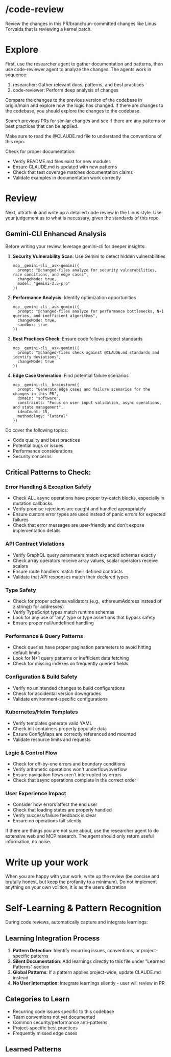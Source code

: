 # /code-review

Review the changes in this PR/branch/un-committed changes like Linus Torvalds
that is reviewing a kernel patch.

# Explore

First, use the researcher agent to gather documentation and patterns, then use
code-reviewer agent to analyze the changes. The agents work in sequence:

1. researcher: Gather relevant docs, patterns, and best practices
2. code-reviewer: Perform deep analysis of changes

Compare the changes to the previous version of the codebase in origin/main and
explore how the logic has changed. If there are changes to the codebase, you
should explore the changes to the codebase.

Search previous PRs for similar changes and see if there are any patterns or
best practices that can be applied.

Make sure to read the @CLAUDE.md file to understand the conventions of this
repo.

Check for proper documentation:

- Verify README.md files exist for new modules
- Ensure CLAUDE.md is updated with new patterns
- Check that test coverage matches documentation claims
- Validate examples in documentation work correctly

# Review

Next, ultrathink and write up a detailed code review in the Linus style. Use
your judgement as to what is necessary, given the standards of this repo.

## Gemini-CLI Enhanced Analysis

Before writing your review, leverage gemini-cli for deeper insights:

1. **Security Vulnerability Scan**: Use Gemini to detect hidden vulnerabilities

   ```
   mcp__gemini-cli__ask-gemini({
     prompt: "@changed-files analyze for security vulnerabilities, race conditions, and edge cases",
     changeMode: true,
     model: "gemini-2.5-pro"
   })
   ```

2. **Performance Analysis**: Identify optimization opportunities

   ```
   mcp__gemini-cli__ask-gemini({
     prompt: "@changed-files analyze for performance bottlenecks, N+1 queries, and inefficient algorithms",
     changeMode: true,
     sandbox: true
   })
   ```

3. **Best Practices Check**: Ensure code follows project standards

   ```
   mcp__gemini-cli__ask-gemini({
     prompt: "@changed-files check against @CLAUDE.md standards and identify deviations",
     changeMode: true
   })
   ```

4. **Edge Case Generation**: Find potential failure scenarios
   ```
   mcp__gemini-cli__brainstorm({
     prompt: "Generate edge cases and failure scenarios for the changes in this PR",
     domain: "software",
     constraints: "Focus on user input validation, async operations, and state management",
     ideaCount: 15,
     methodology: "lateral"
   })
   ```

Do cover the following topics:

- Code quality and best practices
- Potential bugs or issues
- Performance considerations
- Security concerns

## Critical Patterns to Check:

### Error Handling & Exception Safety

- Check ALL async operations have proper try-catch blocks, especially in
  mutation callbacks
- Verify promise rejections are caught and handled appropriately
- Ensure custom error types are used instead of panic errors for expected
  failures
- Check that error messages are user-friendly and don't expose implementation
  details

### API Contract Violations

- Verify GraphQL query parameters match expected schemas exactly
- Check array operators receive array values, scalar operators receive scalars
- Ensure route handlers match their defined contracts
- Validate that API responses match their declared types

### Type Safety

- Check for proper schema validators (e.g., ethereumAddress instead of
  z.string() for addresses)
- Verify TypeScript types match runtime schemas
- Look for any use of 'any' type or type assertions that bypass safety
- Ensure proper null/undefined handling

### Performance & Query Patterns

- Check queries have proper pagination parameters to avoid hitting default
  limits
- Look for N+1 query patterns or inefficient data fetching
- Check for missing indexes on frequently queried fields

### Configuration & Build Safety

- Verify no unintended changes to build configurations
- Check for accidental version downgrades
- Validate environment-specific configurations

### Kubernetes/Helm Templates

- Verify templates generate valid YAML
- Check init containers properly populate data
- Ensure ConfigMaps are correctly referenced and mounted
- Validate resource limits and requests

### Logic & Control Flow

- Check for off-by-one errors and boundary conditions
- Verify arithmetic operations won't underflow/overflow
- Ensure navigation flows aren't interrupted by errors
- Check that async operations complete in the correct order

### User Experience Impact

- Consider how errors affect the end user
- Check that loading states are properly handled
- Verify success/failure feedback is clear
- Ensure no operations fail silently

If there are things you are not sure about, use the researcher agent to do
extensive web and MCP research. The agent should only return useful information,
no noise.

# Write up your work

When you are happy with your work, write up the review (be concise and brutally
honest, but keep the profanity to a minimum). Do not implement anything on your
own volition, it is as the users discretion

# Self-Learning & Pattern Recognition

During code reviews, automatically capture and integrate learnings:

## Learning Integration Process

1. **Pattern Detection**: Identify recurring issues, conventions, or
   project-specific patterns
2. **Silent Documentation**: Add learnings directly to this file under "Learned
   Patterns" section
3. **Global Patterns**: If a pattern applies project-wide, update CLAUDE.md
   instead
4. **No User Interruption**: Integrate learnings silently - user will review in
   PR

## Categories to Learn

- Recurring code issues specific to this codebase
- Team conventions not yet documented
- Common security/performance anti-patterns
- Project-specific best practices
- Frequently missed edge cases

## Learned Patterns

<!-- AI will append learned patterns here automatically -->
<!-- Format: ### Pattern Name
     Context: Where this applies
     Issue: What to look for
     Fix: How to address it
     Example: Code snippet if relevant -->
